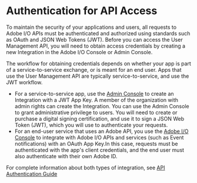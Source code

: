# Authentication for API Access

To maintain the security of your applications and users, all requests to Adobe I/O APIs must be authenticated and authorized using standards such as OAuth and JSON Web Tokens (JWT). Before you can access the User Management API, you will need to obtain access credentials by creating a new Integration in the Adobe I/O Console or Admin Console.

The workflow for obtaining credentials depends on whether your app is part of a service-to-service exchange, or is meant for an end user. Apps that use the User Management API are typically service-to-service, and use the JWT workflow.

* For a service-to-service app, use the [Admin Console](https://www.adobe.io/adminconsole) to create an Integration with a JWT App Key. A member of the organization with admin rights can create the Integration. You can use the Admin Console to grant administrative privilege to users.
You will need to create or purchase a digital signing certification, and use it to sign a JSON Web Token (JWT), which you will use to authenticate your requests.
* For an end-user service that uses an Adobe API, you use the [Adobe I/O Console](https://console.adobe.io) to integrate with Adobe I/O APIs and services (such as Event notifications) with an OAuth App Key.In this case, requests must be authenticated with the app's client credentials, and the end user must also authenticate with their own Adobe ID.

For complete information about both types of integration, see [API Authentication Guide](https://www.adobe.io/content/udp/en/apis/cloudplatform/console/authentication)
